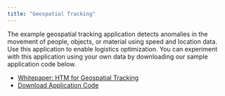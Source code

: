 ```yaml
---
title: "Geospatial Tracking"
---
```


The example geospatial tracking application detects anomalies in the movement of
people, objects, or material using speed and location data. Use this application
to enable logistics optimization. You can experiment with this application using
your own data by downloading our sample application code below.

[geo]:    https://github.com/numenta/nupic.geospatial
[paper]:  /assets/pdf/whitepapers/Geospatial%20Tracking%20White%20Paper.pdf

* [Whitepaper: HTM for Geospatial Tracking][paper]
* [Download Application Code][geo]
